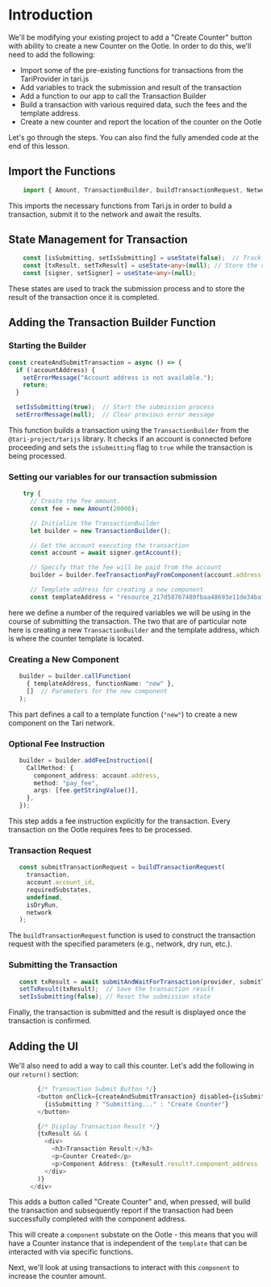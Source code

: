 # Introduction

We'll be modifying your existing project to add a "Create Counter" button with ability to create a new Counter on the Ootle. In order to do this, we'll need to add the following:

- Import some of the pre-existing functions for transactions from the TariProvider in tari.js
- Add variables to track the submission and result of the transaction
- Add a function to our app to call the Transaction Builder
- Build a transaction with various required data, such the fees and the template address.
- Create a new counter and report the location of the counter on the Ootle

Let's go through the steps. You can also find the fully amended code at the end of this lesson.

## Import the Functions
```typescript linenums="3"
    import { Amount, TransactionBuilder, buildTransactionRequest, Network, submitAndWaitForTransaction } from "@tari-project/tarijs";
```

This imports the necessary functions from Tari.js in order to build a transaction, submit it to the network and await the results.

## State Management for Transaction
```typescript linenums="11"
    const [isSubmitting, setIsSubmitting] = useState(false);  // Track submission state
    const [txResult, setTxResult] = useState<any>(null); // Store the result of the transaction
    const [signer, setSigner] = useState<any>(null); 
```

These states are used to track the submission process and to store the result of the transaction once it is completed.

## Adding the Transaction Builder Function
### Starting the Builder
   ```typescript linenums="35"
   const createAndSubmitTransaction = async () => {
     if (!accountAddress) {
       setErrorMessage("Account address is not available.");
       return;
     }

     setIsSubmitting(true);  // Start the submission process
     setErrorMessage(null);  // Clear previous error message
   ```

This function builds a transaction using the `TransactionBuilder` from the `@tari-project/tarijs` library.
It checks if an account is connected before proceeding and sets the `isSubmitting` flag to `true` while the transaction is being processed.

### Setting our variables for our transaction submission
```typescript linenums="44"
    try {
      // Create the fee amount.
      const fee = new Amount(20000);

      // Initialize the TransactionBuilder
      let builder = new TransactionBuilder();

      // Get the account executing the transaction
      const account = await signer.getAccount();

      // Specify that the fee will be paid from the account
      builder = builder.feeTransactionPayFromComponent(account.address, fee.getStringValue());

      // Template address for creating a new component
      const templateAddress = "resource_217d58767480fbaa48693e11de34baf7fd727e33ee7627f0c4e5b78def378e57"; 
```

here we define a number of the required variables we will be using in the course of submitting the transaction. The two that are of particular note here is creating a new `TransactionBuilder` and the template address, which is where the counter template is located.

### Creating a New Component
```typescript
   builder = builder.callFunction(
     { templateAddress, functionName: "new" },
     []  // Parameters for the new component
   );
```
This part defines a call to a template function (`"new"`) to create a new component on the Tari network.

### Optional Fee Instruction
```typescript
   builder = builder.addFeeInstruction({
     CallMethod: {
       component_address: account.address,
       method: "pay_fee",
       args: [fee.getStringValue()],
     },
   });
```

This step adds a fee instruction explicitly for the transaction. Every transaction on the Ootle requires fees to be processed.

### Transaction Request
```typescript
   const submitTransactionRequest = buildTransactionRequest(
     transaction,
     account.account_id,
     requiredSubstates,
     undefined,
     isDryRun,
     network
   );
```
The `buildTransactionRequest` function is used to construct the transaction request with the specified parameters (e.g., network, dry run, etc.).

### Submitting the Transaction
```typescript
   const txResult = await submitAndWaitForTransaction(provider, submitTransactionRequest);
   setTxResult(txResult);  // Save the transaction result
   setIsSubmitting(false); // Reset the submission state
```
Finally, the transaction is submitted and the result is displayed once the transaction is confirmed.

## Adding the UI

We'll also need to add a way to call this counter. Let's add the following in our `return()` section:

```typescript
        {/* Transaction Submit Button */}
        <button onClick={createAndSubmitTransaction} disabled={isSubmitting} className="submit-button">
          {isSubmitting ? "Submitting..." : "Create Counter"}
        </button>

        {/* Display Transaction Result */}
        {txResult && (
          <div>
            <h3>Transaction Result:</h3>
            <p>Counter Created</p>
            <p>Component Address: {txResult.result?.component_address || "Unknown Address"}</p>
          </div>
        )}
      </div>
```

This adds a button called "Create Counter" and, when pressed, will build the transaction and subsequently report if the transaction had been successfully completed with the component address.

This will create a `component` substate on the Ootle - this means that you will have a Counter instance that is independent of the `template` that can be interacted with via specific functions.

Next, we'll look at using transactions to interact with this `component` to increase the counter amount.
